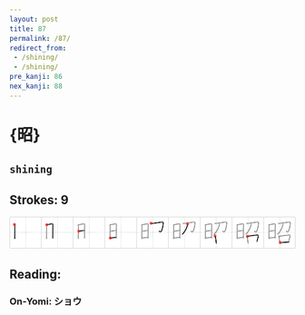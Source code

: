 ```yaml
---
layout: post
title: 87
permalink: /87/
redirect_from:
 - /shining/
 - /shining/
pre_kanji: 86
nex_kanji: 88
---
```


# {昭}

## `shining`

## Strokes: 9

<div class="stroke"><img src="../images/E698AD.png" /></div>

## Reading:

### On-Yomi: ショウ
